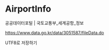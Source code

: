 # AirportInfo

공공데이터포털 | 국토교통부_세계공항_정보

https://www.data.go.kr/data/3051587/fileData.do

UTF8로 저장하기
